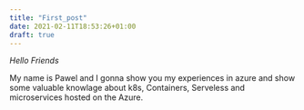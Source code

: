 ```yaml
---
title: "First_post"
date: 2021-02-11T18:53:26+01:00
draft: true
---
```


*Hello Friends*

My name is Pawel and I gonna show you my experiences in azure and show some valuable knowlage about k8s, Containers, Serveless and microservices hosted on the Azure.